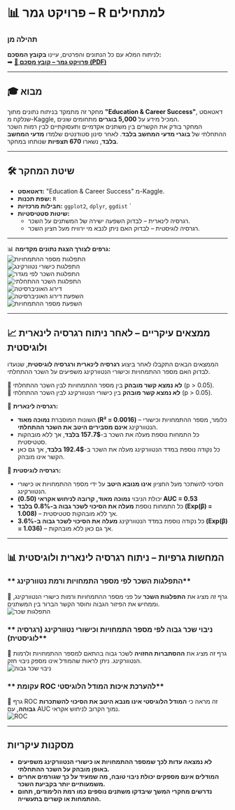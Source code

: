 # 📊 פרויקט גמר – R למתחילים
### תהילה מן   
לניתוח המלא עם כל הנתונים והפרטים, עיינו **בקובץ המסכם:**  
➡ **[📂 פרויקט גמר – קובץ מסכם (PDF)](./Final_Report.pdf)**  

---

## 🎓 מבוא  
מחקר זה מתמקד בניתוח נתונים מתוך **"Education & Career Success"**, דאטאסט שנלקח מ-Kaggle, המכיל מידע על **5,000 בוגרים** מתחומים שונים.  
המחקר בודק את הקשרים בין משתנים אקדמיים ותעסוקתיים לבין רמות השכר ההתחלתי של **בוגרי מדעי המחשב בלבד**. 
לאחר סינון סטודנטים שלמדו **מדעי המחשב בלבד**, נשארו **670 תצפיות** שנותחו במחקר.

---

## 🛠️ **שיטת המחקר**  

- **דאטאסט:** "Education & Career Success" מ-Kaggle.  
- **שפת תכנות:** `R`  
- **חבילות מרכזיות:** `ggplot2`, `dplyr`, `ggdist` `  
- **שיטות סטטיסטיות:**  
  - רגרסיה לינארית – לבדוק השפעה ישירה של המשתנים על השכר.  
  - רגרסיה לוגיסטית – לבדוק האם ניתן לנבא מי ירוויח מעל חציון השכר.  

---

📊 **גרפים לצורך הצגת נתונים מקדימה:**  
![התפלגות מספר ההתמחויות](graphs/internships_distribution.png)  
![התפלגות כישורי נטוורקינג](graphs/networking_score_distribution.png)  
![התפלגות השכר לפי מגדר](graphs/salary_distribution_gender.png)  
![התפלגות השכר ההתחלתי](graphs/salary_distribution_violin.png)  
![דירוג האוניברסיטה](graphs/university_ranking_distribution.png)  
![השפעת דירוג האוניברסיטה](graphs/university_ranking_vs_salary.png)  
![השפעת מספר ההתמחויות](graphs/internships_vs_salary.png)  

---

## 📈 **ממצאים עיקריים – לאחר ניתוח רגרסיה לינארית ולוגיסטית**  

הממצאים הבאים התקבלו לאחר ביצוע **רגרסיה לינארית ורגרסיה לוגיסטית**, שנועדו לבדוק האם מספר ההתמחויות וכישורי הנטוורקינג משפיעים על השכר ההתחלתי.  

🔹 **לא נמצא קשר מובהק** בין מספר ההתמחויות לבין השכר ההתחלתי (p > 0.05).  
🔹 **לא נמצא קשר מובהק** בין כישורי הנטוורקינג לבין השכר ההתחלתי (p > 0.05).  

🔹 **רגרסיה לינארית:**  
  - השונות המוסברת **נמוכה מאוד (R² = 0.0016)** – כלומר, מספר ההתמחויות וכישורי הנטוורקינג **אינם מסבירים היטב את השכר ההתחלתי**.  
  - כל התמחות נוספת מעלה את השכר ב-**157.7$ בלבד**, אך ללא מובהקות סטטיסטית.  
  - כל נקודה נוספת במדד הנטוורקינג מעלה את השכר ב-**192.4$ בלבד**, אך גם כאן הקשר אינו מובהק.  

🔹 **רגרסיה לוגיסטית:**  
  - הסיכוי להשתכר מעל החציון **אינו מנובא היטב** על ידי מספר ההתמחויות או כישורי הנטוורקינג.  
  - יכולת הניבוי **נמוכה מאוד, קרובה לניחוש אקראי (0.50)   AUC = 0.53**  
  - כל התמחות נוספת **מעלה את הסיכוי לשכר גבוה ב-0.8% בלבד (Exp(β) = 1.008)** – אך ללא מובהקות סטטיסטית.  
  - כל נקודה נוספת במדד הנטוורקינג **מעלה את הסיכוי לשכר גבוה ב-3.6% (Exp(β) = 1.036)** – אך גם כאן ללא מובהקות.  

---


## 📊 **המחשות גרפיות – ניתוח רגרסיה לינארית ולוגיסטית**  

### ** התפלגות השכר לפי מספר התמחויות ורמת נטוורקינג**  
📌 גרף זה מציג את **התפלגות השכר** על פני מספר ההתמחויות ורמות כישורי הנטוורקינג, וממחיש את הפיזור הגבוה וחוסר הקשר הברור בין המשתנים.  
![התפלגות שכר](graphs/salary_vs_internships_networking.png)  

### ** ניבוי שכר גבוה לפי מספר התמחויות וכישורי נטוורקינג (רגרסיה לוגיסטית)**  
📌 גרף זה מציג את **ההסתברות החזויה** לשכר גבוה בהתאם למספר ההתמחויות ולרמות הנטוורקינג. ניתן לראות שהמודל אינו מספק ניבוי חזק.  
![ניבוי שכר גבוה](graphs/salary_prediction_probabilities.png)  

### ** עקומת ROC להערכת איכות המודל הלוגיסטי**  
📌 גרף ROC זה מראה כי **המודל הלוגיסטי אינו מנבא היטב את הסיכוי להשתכרות גבוהה**, עם AUC נמוך הקרוב לניחוש אקראי.  
![ROC](graphs/ROC_curve.png)  

---

##  **מסקנות עיקריות**  

- **לא נמצאה עדות לכך שמספר ההתמחויות או כישורי הנטוורקינג משפיעים באופן מובהק על השכר ההתחלתי.**  
- **המודלים אינם מספקים יכולת ניבוי טובה, מה שמעיד על כך שגורמים אחרים משמעותיים יותר בקביעת השכר.**  
- **נדרשים מחקרי המשך שיבדקו משתנים נוספים כמו רמת הלימודים, תחום ההתמחות או קשרים בתעשייה.**  
